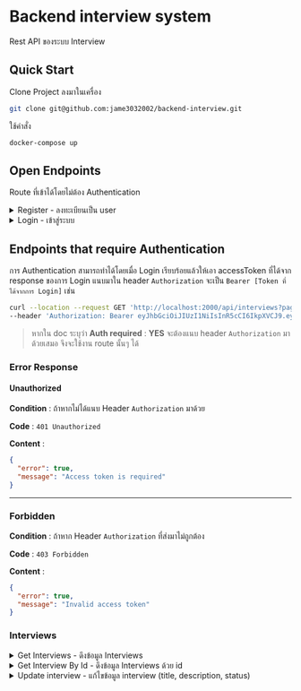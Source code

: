 # Backend interview system

Rest API ของระบบ Interview

## Quick Start

Clone Project ลงมาในเครื่อง

```sh
git clone git@github.com:jame3032002/backend-interview.git
```

ใช้คำสั่ง

```sh
docker-compose up
```

## Open Endpoints

Route ที่เข้าได้โดยไม่ต้อง Authentication

<details>
  <summary>Register - ลงทะเบียนเป็น user</summary>

## Register

สำหรับลงทะเบียนเป็น user เพื่อใช้งานระบบ

**URL** : `/api/users`

**Method** : `POST`

**Auth required** : NO

**Data constraints**

```json
{
  "name": "ข้อมูลเป็น String",
  "email": "ต้องถูก Format ของ email address",
  "password": "ต้องมากกว่า 8 ตัวอักษรและประกอบไปด้วย ตัวเล็ก ตัวใหญ่ ตัวเลข และอักขระพิเศษ"
}
```

**Data example**

```json
{
  "name": "วันเดอร์วูแมน",
  "email": "user4@robinhood.co.th",
  "password": "Password1!"
}
```

## Success Response

**Code** : `201 Created`

**Content example**

```json
{
  "success": true,
  "user": {
    "email": "user4@robinhood.co.th",
    "name": "วันเดอร์วูแมน",
    "_id": "65d07b072bb274bc40edc356",
    "createdAt": "2024-02-17T09:23:19.874Z",
    "updatedAt": "2024-02-17T09:23:19.874Z",
    "__v": 0
  }
}
```

## Error Response

### Invalid parameters

**Condition** : ถ้าไม่ได้ส่ง `name` หรือ `email` หรือ `password` ไป

**Code** : `400 BAD REQUEST`

**Content** :

```json
{
  "error": true,
  "message": "Invalid parameters"
}
```

<hr />

### Invalid email format

**Condition** : ถ้า `email` ผิด format

**Code** : `400 BAD REQUEST`

**Content** :

```json
{
  "error": true,
  "message": "Invalid email format"
}
```

<hr />

### Invalid password format

**Condition** : ถ้า `password` ไม่ได้ประกอบไปด้วย ตัวอักษรเล็ก ตัวอักษรใหญ่ ตัวเลข และอักขระพิเศษ หรือน้อยกว่า 8 ตัวอักษร

**Code** : `400 BAD REQUEST`

**Content** :

```json
{
  "error": true,
  "message": "Password must contain uppercase, lowercase, integer, special character and more than 8 characters"
}
```

<hr />

### Email already exists

**Condition** : ถ้า `email` ที่ส่งมามีอยู่แล้วในระบบ

**Code** : `400 BAD REQUEST`

**Content** :

```json
{
  "error": true,
  "message": "This email has already exists"
}
```

</details>

<details>
  <summary>Login - เข้าสู่ระบบ</summary>

## Login

สำหรับ Login ใช้งานระบบ

**URL** : `/api/users/login`

**Method** : `POST`

**Auth required** : NO

**Data constraints**

```json
{
  "email": "ต้องถูก Format ของ email address",
  "password": "เป็น String"
}
```

**Data example**

```json
{
  "email": "user4@robinhood.co.th",
  "password": "Password1!"
}
```

## Success Response

**Code** : `200 OK`

**Content example**

```json
{
  "success": true,
  "user": {
    "_id": "65d07b072bb274bc40edc356",
    "email": "user4@robinhood.co.th",
    "name": "วันเดอร์วูแมน",
    "createdAt": "2024-02-17T09:23:19.874Z",
    "updatedAt": "2024-02-17T09:23:19.874Z",
    "__v": 0
  },
  "accessToken": "eyJhbGciOiJIUzI1NiIsInR5cCI6IkpXVCJ9.eyJ1c2VySWQiOiI2NWQwN2IwNzJiYjI3NGJjNDBlZGMzNTYiLCJlbWFpbCI6InVzZXI0QHJvYmluaG9vZC5jby50aCIsIm5hbWUiOiLguKfguLHguJnguYDguJTguK3guKPguYzguKfguLnguYHguKHguJkiLCJyb2xlIjoidXNlciIsImlhdCI6MTcwODE2MzUxOCwiZXhwIjoxNzM5Njk5NTE4fQ.Rsj6OUIMLBsABlG2k4fZ-PHyNvg6A6HoT4pxaagq-2U"
}
```

## Error Response

### Invalid parameters

**Condition** : ถ้าไม่ได้ส่ง `email` หรือ `password` ไป

**Code** : `400 BAD REQUEST`

**Content** :

```json
{
  "error": true,
  "message": "Invalid parameters"
}
```

<hr />

### Invalid parameters

**Condition** : ถ้าไม่ได้ส่ง `email` หรือ `password` ไป

**Code** : `400 BAD REQUEST`

**Content** :

```json
{
  "error": true,
  "message": "Invalid parameters"
}
```

<hr />

### Invalid email or password

**Condition** : ถ้าหาก `email` หรือ `password` ไม่ถูกต้อง

**Code** : `401 Unauthorized`

**Content** :

```json
{
  "success": false,
  "message": "Invalid email or password"
}
```

</details>

## Endpoints that require Authentication

การ Authentication สามารถทำได้โดยเมื่อ Login เรียบร้อยแล้วให้เอา accessToken ที่ได้จาก response ของการ Login แนบมาใน header `Authorization` จะเป็น `Bearer [Token ที่ได้จากการ Login]` เช่น

```sh
curl --location --request GET 'http://localhost:2000/api/interviews?page=1&limit=3' \
--header 'Authorization: Bearer eyJhbGciOiJIUzI1NiIsInR5cCI6IkpXVCJ9.eyJ1c2VySWQiOiI2NWNmYTE4NmQwMGRjZDEzYjMxMWZjNGEiLCJlbWFpbCI6InVzZXIyQHJvYmluaG9vZC5jby50aCIsIm5hbWUiOiLguYHguJrguJfguYHguKHguJkiLCJyb2xlIjoidXNlciIsImlhdCI6MTcwODE1Njc3MiwiZXhwIjoxNzA4MTU3NjcyfQ.pwwwt7GwnY1BI70xLqzcqSEoscbDxszdXvIrCjy-WiE'
```

> หากใน doc ระบุว่า **Auth required** : **YES** จะต้องแนบ header `Authorization` มาด้วยเสมอ จึงจะใช้งาน route นั้นๆ ได้

### Error Response

#### Unauthorized

**Condition** : ถ้าหากไม่ได้แนบ Header `Authorization` มาด้วย

**Code** : `401 Unauthorized`

**Content** :

```json
{
  "error": true,
  "message": "Access token is required"
}
```

<hr />

### Forbidden

**Condition** : ถ้าหาก Header `Authorization` ที่ส่งมาไม่ถูกต้อง

**Code** : `403 Forbidden`

**Content** :

```json
{
  "error": true,
  "message": "Invalid access token"
}
```

### Interviews

<details>
  <summary>Get Interviews - ดึงข้อมูล Interviews</summary>

## Get Interviews

เป็น Route สำหรับดึงข้อมูลมาทำ List ของ Card ที่แสดงข้อมูล Interview ดังรูปด้านล่าง

![UX/UI List ของ Card ที่แสดงข้อมูล Interview](https://github.com/jame3032002/backend-interview/assets/8217160/860d2a00-634c-4bf7-9dd1-b5b5219d1f14)

**URL** : `/api/interviews`

**Method** : `GET`

> สามารถระบุ query เพิ่มเติมได้ 2 ค่าคือ `limit` และ `page`
>
> - page จะมีค่า default เป็น 1
> - limit จะมีค่า default เป็น 5

**Auth required** : YES

## Success Response

**Code** : `200 OK`

**Content example**

```json
{
  "success": true,
  "interviews": [
    {
      "_id": "65d061949166d015d47dee80",
      "title": "นัดสัมภาษณ์งาน 1",
      "description": "Lorem ipsum dolor sit amet, consectetur adipiscing elit, sed do eiusmod tempor incididunt ut labore et dolore magna aliqua. In vitae turpis massa sed elementum tempus egestas sed sed. Pulvinar neque laoreet suspendisse interdum consectetur libero. Ut lectus arcu bibendum at varius vel. Feugiat in ante metus dictum at tempor commodo ullamcorpera. Lacinia at quis risus sed. Adipiscing bibendum est ultricies integer quis auctor elit sed vulputate. Nulla aliquet enim tortor at auctor urna nunc.",
      "status": "To Do",
      "createdBy": "65cfa17ad00dcd13b311fc47",
      "isArchive": false,
      "createdAt": "2023-01-01T03:00:00.696Z",
      "updatedAt": "2023-01-01T04:00:00.696Z",
      "name": "โรบินฮู้ด"
    },
    {
      "_id": "65d061979166d015d47dee82",
      "title": "นัดสัมภาษณ์งาน 2",
      "description": "Lorem ipsum dolor sit amet, consectetur adipiscing elit, sed do eiusmod tempor incididunt ut labore et dolore magna aliqua. In vitae turpis massa sed elementum tempus egestas sed sed. Pulvinar neque laoreet suspendisse interdum consectetur libero. Ut lectus arcu bibendum at varius vel. Feugiat in ante metus dictum at tempor commodo ullamcorpera. Lacinia at quis risus sed. Adipiscing bibendum est ultricies integer quis auctor elit sed vulputate. Nulla aliquet enim tortor at auctor urna nunc.",
      "status": "To Do",
      "createdBy": "65cfa17ad00dcd13b311fc47",
      "isArchive": false,
      "createdAt": "2023-01-01T08:00:00.816Z",
      "updatedAt": "2023-01-01T08:00:00.816Z",
      "name": "โรบินฮู้ด"
    },
    {
      "_id": "65d0619b9166d015d47dee84",
      "title": "นัดสัมภาษณ์งาน 3",
      "description": "Lorem ipsum dolor sit amet, consectetur adipiscing elit, sed do eiusmod tempor incididunt ut labore et dolore magna aliqua. In vitae turpis massa sed elementum tempus egestas sed sed. Pulvinar neque laoreet suspendisse interdum consectetur libero. Ut lectus arcu bibendum at varius vel. Feugiat in ante metus dictum at tempor commodo ullamcorpera. Lacinia at quis risus sed. Adipiscing bibendum est ultricies integer quis auctor elit sed vulputate. Nulla aliquet enim tortor at auctor urna nunc.",
      "status": "To Do",
      "createdBy": "65cfa17ad00dcd13b311fc47",
      "isArchive": false,
      "createdAt": "2023-01-02T03:00:00.553Z",
      "updatedAt": "2023-01-02T03:00:00.553Z",
      "name": "โรบินฮู้ด"
    },
    {
      "_id": "65d064b99166d015d47dee93",
      "title": "นัดสัมภาษณ์งาน 4",
      "description": "Lorem ipsum dolor sit amet, consectetur adipiscing elit, sed do eiusmod tempor incididunt ut labore et dolore magna aliqua. In vitae turpis massa sed elementum tempus egestas sed sed. Pulvinar neque laoreet suspendisse interdum consectetur libero. Ut lectus arcu bibendum at varius vel. Feugiat in ante metus dictum at tempor commodo ullamcorpera. Lacinia at quis risus sed. Adipiscing bibendum est ultricies integer quis auctor elit sed vulputate. Nulla aliquet enim tortor at auctor urna nunc.",
      "status": "To Do",
      "createdBy": "65cfa19ad00dcd13b311fc4d",
      "isArchive": false,
      "createdAt": "2023-01-03T07:48:09.519Z",
      "updatedAt": "2023-01-03T07:48:09.519Z",
      "name": "แคทวูแมน"
    },
    {
      "_id": "65d064bc9166d015d47dee95",
      "title": "นัดสัมภาษณ์งาน 5",
      "description": "Lorem ipsum dolor sit amet, consectetur adipiscing elit, sed do eiusmod tempor incididunt ut labore et dolore magna aliqua. In vitae turpis massa sed elementum tempus egestas sed sed. Pulvinar neque laoreet suspendisse interdum consectetur libero. Ut lectus arcu bibendum at varius vel. Feugiat in ante metus dictum at tempor commodo ullamcorpera. Lacinia at quis risus sed. Adipiscing bibendum est ultricies integer quis auctor elit sed vulputate. Nulla aliquet enim tortor at auctor urna nunc.",
      "status": "To Do",
      "createdBy": "65cfa19ad00dcd13b311fc4d",
      "isArchive": false,
      "createdAt": "2023-02-17T13:00:12.789Z",
      "updatedAt": "2023-02-17T13:00:12.789Z",
      "name": "แคทวูแมน"
    }
  ],
  "info": {
    "totalResults": 8,
    "isNextPage": true,
    "currentPage": 1,
    "limit": 5
  }
}
```

> จากรูป UX/UI ก่อนหน้า ถ้าหากกดปุ่ม `See more` ให้เรียก API route เดิมนี้โดยจะต้องระบุ page ส่งมาด้วย เพื่อโหลด List ของ Interviews เพิ่มเติม เช่น http://localhost:2000/api/interviews?page=2

</details>

<details>
  <summary>Get Interview By Id - ดึงข้อมูล Interviews ด้วย id</summary>

## Get Interview By Id

เป็น Route สำหรับดึงข้อมูล Interview ด้วย Id ใช้สำหรับดึงข้อมูลเพื่อดูข้อมูล Interview หรือดึงข้อมูลเพื่อจะแก้ไขข้อมูลของ Interview ใช้กับ UX/UI ในส่วนการคลิกที่ Card เพื่อดู detail ดังรูปด้านล่างนี้

![UX/UI เมื่อกดที่ Card เพื่อดู detail](https://github.com/jame3032002/backend-interview/assets/8217160/571cc064-9d04-41f7-96cf-d68ea166128d)

**URL** : `/api/interviews/:interviewId`

**Method** : `GET`

> สามารถระบุ query เพิ่มเติมได้ คือ `include=comments`
> ถ้าหากระบุจะมี comments แสดงขึ้นมาด้วย

**Auth required** : YES

## Success Response (?include=comments)

**Code** : `200 OK`

**Content example**

```json
{
  "success": true,
  "interview": {
    "_id": "65d061949166d015d47dee80",
    "title": "นัดสัมภาษณ์งาน 1",
    "description": "Lorem ipsum dolor sit amet, consectetur adipiscing elit, sed do eiusmod tempor incididunt ut labore et dolore magna aliqua. In vitae turpis massa sed elementum tempus egestas sed sed. Pulvinar neque laoreet suspendisse interdum consectetur libero. Ut lectus arcu bibendum at varius vel. Feugiat in ante metus dictum at tempor commodo ullamcorpera. Lacinia at quis risus sed. Adipiscing bibendum est ultricies integer quis auctor elit sed vulputate. Nulla aliquet enim tortor at auctor urna nunc.",
    "status": "To Do",
    "createdBy": "65cfa17ad00dcd13b311fc47",
    "isArchive": false,
    "edited": [
      {
        "title": "นัดสัมภาษณ์งาน 1-1",
        "description": "1-1-Lorem ipsum dolor sit amet, consectetur adipiscing elit, sed do eiusmod tempor incididunt ut labore et dolore magna aliqua. In vitae turpis massa sed elementum tempus egestas sed sed. Pulvinar neque laoreet suspendisse interdum consectetur libero. Ut lectus arcu bibendum at varius vel. Feugiat in ante metus dictum at tempor commodo ullamcorpera. Lacinia at quis risus sed. Adipiscing bibendum est ultricies integer quis auctor elit sed vulputate. Nulla aliquet enim tortor at auctor urna nunc.",
        "status": "To Do",
        "createdAt": "2023-01-01T03:10:00.696Z",
        "_id": "65d067709e8c3fb440e39d2c"
      },
      {
        "title": "นัดสัมภาษณ์งาน 1-2",
        "description": "1-2-Lorem ipsum dolor sit amet, consectetur adipiscing elit, sed do eiusmod tempor incididunt ut labore et dolore magna aliqua. In vitae turpis massa sed elementum tempus egestas sed sed. Pulvinar neque laoreet suspendisse interdum consectetur libero. Ut lectus arcu bibendum at varius vel. Feugiat in ante metus dictum at tempor commodo ullamcorper a. Lacinia at quis risus sed. Adipiscing bibendum est ultricies integer quis auctor elit sed vulputate. Nulla aliquet enim tortor at auctor urna nunc.",
        "status": "Done",
        "createdAt": "2023-01-01T03:12:00.696Z",
        "_id": "65d0677a9e8c3fb440e39d30"
      },
      {
        "title": "นัดสัมภาษณ์งาน 1-3",
        "description": "1-3-Lorem ipsum dolor sit amet, consectetur adipiscing elit, sed do eiusmod tempor incididunt ut labore et dolore magna aliqua. In vitae turpis massa sed elementum tempus egestas sed sed. Pulvinar neque laoreet suspendisse interdum consectetur libero. Ut lectus arcu bibendum at varius vel. Feugiat in ante metus dictum at tempor commodo ullamcorper a. Lacinia at quis risus sed. Adipiscing bibendum est ultricies integer quis auctor elit sed vulputate. Nulla aliquet enim tortor at auctor urna nunc.",
        "status": "Done",
        "createdAt": "2023-01-01T03:20:00.696Z",
        "_id": "65d0677f9e8c3fb440e39d35"
      }
    ],
    "createdAt": "2023-01-01T03:00:00.696Z",
    "updatedAt": "2023-01-01T04:00:00.696Z",
    "name": "โรบินฮู้ด",
    "email": "user1@robinhood.co.th"
  },
  "comments": [
    {
      "_id": "65d062a99166d015d47dee8f",
      "interviewId": "65d061949166d015d47dee80",
      "comment": "Lorem ipsum dolor sit amet, consectetur adipiscing elit, sed do eiusmod tempor incididunt ut labore et dolore magna aliqua.",
      "createdBy": "65cfa186d00dcd13b311fc4a",
      "createdAt": "2024-02-17T07:39:21.161Z",
      "name": "แบทแมน",
      "email": "user2@robinhood.co.th"
    },
    {
      "_id": "65d062a19166d015d47dee8c",
      "interviewId": "65d061949166d015d47dee80",
      "comment": "Lorem ipsum dolor sit amet, consectetur adipiscing elit, sed do eiusmod tempor incididunt ut labore et dolore magna aliqua.",
      "createdBy": "65cfa19ad00dcd13b311fc4d",
      "createdAt": "2024-02-17T07:39:13.363Z",
      "name": "แคทวูแมน",
      "email": "user3@robinhood.co.th"
    },
    {
      "_id": "65d062469166d015d47dee88",
      "interviewId": "65d061949166d015d47dee80",
      "comment": "Lorem ipsum dolor sit amet, consectetur adipiscing elit, sed do eiusmod tempor incididunt ut labore et dolore magna aliqua.",
      "createdBy": "65cfa186d00dcd13b311fc4a",
      "createdAt": "2024-02-17T07:37:42.492Z",
      "name": "แบทแมน",
      "email": "user2@robinhood.co.th"
    }
  ]
}
```

## Success Response (กรณีไม่ได้ระบุ query เพิ่มเติม)

**Code** : `200 OK`

**Content example**

```json
{
  "success": true,
  "interview": {
    "_id": "65d061949166d015d47dee80",
    "title": "นัดสัมภาษณ์งาน 1",
    "description": "Lorem ipsum dolor sit amet, consectetur adipiscing elit, sed do eiusmod tempor incididunt ut labore et dolore magna aliqua. In vitae turpis massa sed elementum tempus egestas sed sed. Pulvinar neque laoreet suspendisse interdum consectetur libero. Ut lectus arcu bibendum at varius vel. Feugiat in ante metus dictum at tempor commodo ullamcorpera. Lacinia at quis risus sed. Adipiscing bibendum est ultricies integer quis auctor elit sed vulputate. Nulla aliquet enim tortor at auctor urna nunc.",
    "status": "To Do",
    "createdBy": "65cfa17ad00dcd13b311fc47",
    "isArchive": false,
    "edited": [
      {
        "title": "นัดสัมภาษณ์งาน 1-1",
        "description": "1-1-Lorem ipsum dolor sit amet, consectetur adipiscing elit, sed do eiusmod tempor incididunt ut labore et dolore magna aliqua. In vitae turpis massa sed elementum tempus egestas sed sed. Pulvinar neque laoreet suspendisse interdum consectetur libero. Ut lectus arcu bibendum at varius vel. Feugiat in ante metus dictum at tempor commodo ullamcorpera. Lacinia at quis risus sed. Adipiscing bibendum est ultricies integer quis auctor elit sed vulputate. Nulla aliquet enim tortor at auctor urna nunc.",
        "status": "To Do",
        "createdAt": "2023-01-01T03:10:00.696Z",
        "_id": "65d067709e8c3fb440e39d2c"
      },
      {
        "title": "นัดสัมภาษณ์งาน 1-2",
        "description": "1-2-Lorem ipsum dolor sit amet, consectetur adipiscing elit, sed do eiusmod tempor incididunt ut labore et dolore magna aliqua. In vitae turpis massa sed elementum tempus egestas sed sed. Pulvinar neque laoreet suspendisse interdum consectetur libero. Ut lectus arcu bibendum at varius vel. Feugiat in ante metus dictum at tempor commodo ullamcorper a. Lacinia at quis risus sed. Adipiscing bibendum est ultricies integer quis auctor elit sed vulputate. Nulla aliquet enim tortor at auctor urna nunc.",
        "status": "Done",
        "createdAt": "2023-01-01T03:12:00.696Z",
        "_id": "65d0677a9e8c3fb440e39d30"
      },
      {
        "title": "นัดสัมภาษณ์งาน 1-3",
        "description": "1-3-Lorem ipsum dolor sit amet, consectetur adipiscing elit, sed do eiusmod tempor incididunt ut labore et dolore magna aliqua. In vitae turpis massa sed elementum tempus egestas sed sed. Pulvinar neque laoreet suspendisse interdum consectetur libero. Ut lectus arcu bibendum at varius vel. Feugiat in ante metus dictum at tempor commodo ullamcorper a. Lacinia at quis risus sed. Adipiscing bibendum est ultricies integer quis auctor elit sed vulputate. Nulla aliquet enim tortor at auctor urna nunc.",
        "status": "Done",
        "createdAt": "2023-01-01T03:20:00.696Z",
        "_id": "65d0677f9e8c3fb440e39d35"
      }
    ],
    "createdAt": "2023-01-01T03:00:00.696Z",
    "updatedAt": "2023-01-01T04:00:00.696Z",
    "name": "โรบินฮู้ด",
    "email": "user1@robinhood.co.th"
  }
}
```

> **เพิ่มเติม** ในการ GET interview by id จะมีข้อมูล Edited ติดมาด้วย ซึ่งจะเอาไปใช้กับส่วนที่กดดูประวัติการแก้ไข

</details>

<details>
  <summary>Update interview - แก้ไขข้อมูล interview (title, description, status)</summary>

## Update interview

เป็น Route ที่เรียกเมื่อต้องการแก้ไข interview

**URL** : `/api/interviews/:interviewId`

**Method** : `PATCH`

**Auth required** : YES

**Data constraints**

```json
{
  "title": "ข้อมูลเป็น String",
  "description": "ข้อมูลเป็น String",
  "status": "ข้อมูลเป็น String เป็นได้แค่ 'To Do', 'In Progress', 'Done'"
}
```

> ไม่จำเป็นต้องส่งมาทุก field ถ้าหากค่าไหนที่ไม่ได้ส่งมา ค่านั้นจะไม่ถูกอัพเดท

**Data example**

```json
{
  "title": "นัดสัมภาษณ์งาน 1-3",
  "description": "1-3-Lorem ipsum dolor sit amet, consectetur adipiscing elit, sed do eiusmod tempor incididunt ut labore et dolore magna aliqua. In vitae turpis massa sed elementum tempus egestas sed sed. Pulvinar neque laoreet suspendisse interdum consectetur libero. Ut lectus arcu bibendum at varius vel. Feugiat in ante metus dictum at tempor commodo ullamcorper a. Lacinia at quis risus sed. Adipiscing bibendum est ultricies integer quis auctor elit sed vulputate. Nulla aliquet enim tortor at auctor urna nunc.",
  "status": "Done"
}
```

## Success Response

**Code** : `200 OK`

**Content example**

```json
{
  "success": true,
  "interview": {
    "_id": "65d061949166d015d47dee80",
    "title": "นัดสัมภาษณ์งาน 1-3",
    "description": "1-3-Lorem ipsum dolor sit amet, consectetur adipiscing elit, sed do eiusmod tempor incididunt ut labore et dolore magna aliqua. In vitae turpis massa sed elementum tempus egestas sed sed. Pulvinar neque laoreet suspendisse interdum consectetur libero. Ut lectus arcu bibendum at varius vel. Feugiat in ante metus dictum at tempor commodo ullamcorper a. Lacinia at quis risus sed. Adipiscing bibendum est ultricies integer quis auctor elit sed vulputate. Nulla aliquet enim tortor at auctor urna nunc.",
    "status": "Done",
    "createdBy": "65cfa17ad00dcd13b311fc47",
    "isArchive": false,
    "edited": [
      {
        "title": "นัดสัมภาษณ์งาน 1-1",
        "description": "1-1-Lorem ipsum dolor sit amet, consectetur adipiscing elit, sed do eiusmod tempor incididunt ut labore et dolore magna aliqua. In vitae turpis massa sed elementum tempus egestas sed sed. Pulvinar neque laoreet suspendisse interdum consectetur libero. Ut lectus arcu bibendum at varius vel. Feugiat in ante metus dictum at tempor commodo ullamcorpera. Lacinia at quis risus sed. Adipiscing bibendum est ultricies integer quis auctor elit sed vulputate. Nulla aliquet enim tortor at auctor urna nunc.",
        "status": "To Do",
        "createdAt": "2023-01-01T03:10:00.696Z",
        "_id": "65d067709e8c3fb440e39d2c"
      },
      {
        "title": "นัดสัมภาษณ์งาน 1-2",
        "description": "1-2-Lorem ipsum dolor sit amet, consectetur adipiscing elit, sed do eiusmod tempor incididunt ut labore et dolore magna aliqua. In vitae turpis massa sed elementum tempus egestas sed sed. Pulvinar neque laoreet suspendisse interdum consectetur libero. Ut lectus arcu bibendum at varius vel. Feugiat in ante metus dictum at tempor commodo ullamcorper a. Lacinia at quis risus sed. Adipiscing bibendum est ultricies integer quis auctor elit sed vulputate. Nulla aliquet enim tortor at auctor urna nunc.",
        "status": "Done",
        "createdAt": "2023-01-01T03:12:00.696Z",
        "_id": "65d0677a9e8c3fb440e39d30"
      },
      {
        "title": "นัดสัมภาษณ์งาน 1-3",
        "description": "1-3-Lorem ipsum dolor sit amet, consectetur adipiscing elit, sed do eiusmod tempor incididunt ut labore et dolore magna aliqua. In vitae turpis massa sed elementum tempus egestas sed sed. Pulvinar neque laoreet suspendisse interdum consectetur libero. Ut lectus arcu bibendum at varius vel. Feugiat in ante metus dictum at tempor commodo ullamcorper a. Lacinia at quis risus sed. Adipiscing bibendum est ultricies integer quis auctor elit sed vulputate. Nulla aliquet enim tortor at auctor urna nunc.",
        "status": "Done",
        "createdAt": "2023-01-01T03:20:00.696Z",
        "_id": "65d0677f9e8c3fb440e39d35"
      },
      {
        "title": "นัดสัมภาษณ์งาน 1",
        "description": "Lorem ipsum dolor sit amet, consectetur adipiscing elit, sed do eiusmod tempor incididunt ut labore et dolore magna aliqua. In vitae turpis massa sed elementum tempus egestas sed sed. Pulvinar neque laoreet suspendisse interdum consectetur libero. Ut lectus arcu bibendum at varius vel. Feugiat in ante metus dictum at tempor commodo ullamcorpera. Lacinia at quis risus sed. Adipiscing bibendum est ultricies integer quis auctor elit sed vulputate. Nulla aliquet enim tortor at auctor urna nunc.",
        "status": "To Do",
        "createdAt": "2024-02-17T15:29:32.060Z",
        "_id": "65d0d0dc7dbaf451370dbbd9"
      }
    ],
    "createdAt": "2023-01-01T03:00:00.696Z",
    "updatedAt": "2024-02-17T15:29:32.063Z",
    "__v": 0,
    "name": "โรบินฮู้ด"
  }
}
```

## Error Response

### Invalid parameters

**Condition** : ถ้าไม่ได้ส่ง `title` หรือ `description` หรือ `status` ไป

**Code** : `400 BAD REQUEST`

**Content** :

```json
{
  "error": true,
  "message": "Invalid parameters"
}
```

<hr />

### Invalid interviewId

**Condition** : ถ้าหาก `interviewId` ที่ส่งมาไม่ตรงกับใน Database

**Code** : `400 BAD REQUEST`

**Content** :

```json
{
  "error": true,
  "message": "Invalid interviewId"
}
```

<hr />

### Invalid status

**Condition** : ถ้าหาก `status` ที่ส่งมาค่าไม่ใช่ `To Do` หรือ `In Progress` หรือ `Done`

**Code** : `400 BAD REQUEST`

**Content** :

```json
{
  "error": true,
  "message": "Invalid status"
}
```

<hr />

</details>
